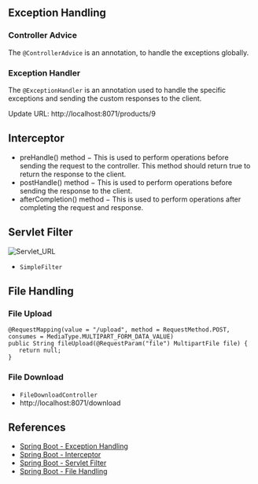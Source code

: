 ## Exception Handling

### Controller Advice
The `@ControllerAdvice` is an annotation, to handle the exceptions globally.

### Exception Handler
The `@ExceptionHandler` is an annotation used to handle the specific exceptions and sending the custom responses to the client.

Update URL: http://localhost:8071/products/9

## Interceptor

- preHandle() method − This is used to perform operations before sending the request to the controller. This method should return true to return the response to the client.
- postHandle() method − This is used to perform operations before sending the response to the client.
- afterCompletion() method − This is used to perform operations after completing the request and response.

## Servlet Filter

![Servlet_URL](https://p.130014.xyz/2021/03/06/Servlet_URL-min.png)

- `SimpleFilter`

## File Handling

### File Upload
```
@RequestMapping(value = "/upload", method = RequestMethod.POST, consumes = MediaType.MULTIPART_FORM_DATA_VALUE)
public String fileUpload(@RequestParam("file") MultipartFile file) {
   return null;
}
```

### File Download
- `FileDownloadController`
- http://localhost:8071/download

## References
- [Spring Boot - Exception Handling](https://www.tutorialspoint.com/spring_boot/spring_boot_exception_handling.htm)
- [Spring Boot - Interceptor](https://www.tutorialspoint.com/spring_boot/spring_boot_interceptor.htm)
- [Spring Boot - Servlet Filter](https://www.tutorialspoint.com/spring_boot/spring_boot_servlet_filter.htm)
- [Spring Boot - File Handling](https://www.tutorialspoint.com/spring_boot/spring_boot_file_handling.htm)